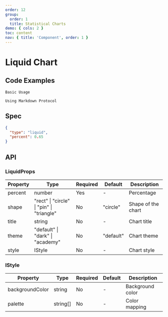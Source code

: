 ```yaml
---
order: 12
group:
  order: 1
  title: Statistical Charts
demo: { cols: 2 }
toc: content
nav: { title: 'Component', order: 1 }
---
```


# Liquid Chart

## Code Examples

<code src="./demos/common">Basic Usage</code>

<code src="./demos/markdown">Using Markdown Protocol</code>

## Spec

```json
{
  "type": "liquid",
  "percent": 0.65
}
```

## API

### LiquidProps

| Property | Type                                                  | Required | Default   | Description        |
| -------- | ----------------------------------------------------- | -------- | --------- | ------------------ |
| percent  | number                                                | Yes      | -         | Percentage         |
| shape    | "rect" &#124; "circle" &#124; "pin" &#124; "triangle" | No       | "circle"  | Shape of the chart |
| title    | string                                                | No       | -         | Chart title        |
| theme    | "default" &#124; "dark" &#124; "academy"              | No       | "default" | Chart theme        |
| style    | IStyle                                                | No       | -         | Chart style        |

### IStyle

| Property        | Type     | Required | Default | Description      |
| --------------- | -------- | -------- | ------- | ---------------- |
| backgroundColor | string   | No       | -       | Background color |
| palette         | string[] | No       | -       | Color mapping    |
